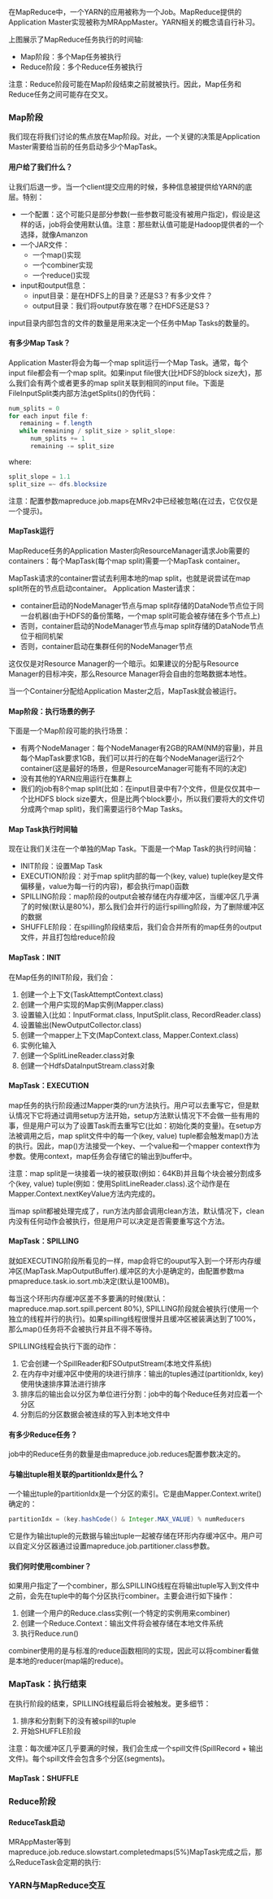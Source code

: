 在MapReduce中，一个YARN的应用被称为一个Job。MapReduce提供的Application Master实现被称为MRAppMaster。YARN相关的概念请自行补习。  

上图展示了MapReduce任务执行的时间轴:  
* Map阶段：多个Map任务被执行
* Reduce阶段：多个Reduce任务被执行  

注意：Reduce阶段可能在Map阶段结束之前就被执行。因此，Map任务和Reduce任务之间可能存在交叉。  

### Map阶段  
我们现在将我们讨论的焦点放在Map阶段。对此，一个关键的决策是Application Master需要给当前的任务启动多少个MapTask。  

#### 用户给了我们什么？  

让我们后退一步。当一个client提交应用的时候，多种信息被提供给YARN的底层。特别：  
* 一个配置：这个可能只是部分参数(一些参数可能没有被用户指定)，假设是这样的话，job将会使用默认值。注意：那些默认值可能是Hadoop提供者的一个选择，就像Amanzon
* 一个JAR文件：  
    * 一个map()实现  
    * 一个combiner实现  
    * 一个reduce()实现
* input和output信息：  
    * input目录：是在HDFS上的目录？还是S3？有多少文件？  
    * output目录：我们将output存放在哪？在HDFS还是S3？  

input目录内部包含的文件的数量是用来决定一个任务中Map Tasks的数量的。

#### 有多少Map Task？  

Application Master将会为每一个map split运行一个Map Task。通常，每个input file都会有一个map split。如果input file很大(比HDFS的block
size大)，那么我们会有两个或者更多的map split关联到相同的input file。下面是FileInputSplit类内部方法getSplits()的伪代码：  
```java
num_splits = 0
for each input file f:
   remaining = f.length
   while remaining / split_size > split_slope:
      num_splits += 1
      remaining -= split_size
```  
where:  
```java
split_slope = 1.1
split_size =~ dfs.blocksize
```  

注意：配置参数mapreduce.job.maps在MRv2中已经被忽略(在过去，它仅仅是一个提示)。  

#### MapTask运行  

MapReduce任务的Application Master向ResourceManager请求Job需要的containers：每个MapTask(每个map split)需要一个MapTask container。  

MapTask请求的container尝试去利用本地的map split，也就是说尝试在map split所在的节点启动container。 Application Master请求：  
* container启动的NodeManager节点与map split存储的DataNode节点位于同一台机器(由于HDFS的备份策略，一个map split可能会被存储在多个节点上)  
* 否则，container启动的NodeManager节点与map split存储的DataNode节点位于相同机架
* 否则，container启动在集群任何的NodeManager节点  

这仅仅是对Resource Manager的一个暗示。如果建议的分配与Resource Manager的目标冲突，那么Resource Manager将会自由的忽略数据本地性。  

当一个Container分配给Application Master之后，MapTask就会被运行。  

#### Map阶段：执行场景的例子  

下面是一个Map阶段可能的执行场景：  
* 有两个NodeManager：每个NodeManager有2GB的RAM(NM的容量)，并且每个MapTask要求1GB，我们可以并行的在每个NodeManager运行2个container(这是最好的场景，但是ResourceManager可能有不同的决定)  
* 没有其他的YARN应用运行在集群上  
* 我们的job有8个map split(比如：在input目录中有7个文件，但是仅仅其中一个比HDFS block size要大，但是比两个block要小，所以我们要将大的文件切分成两个map split)，我们需要运行8个Map Tasks。  

#### Map Task执行时间轴  

现在让我们关注在一个单独的Map Task。下面是一个Map Task的执行时间轴：
* INIT阶段：设置Map Task
* EXECUTION阶段：对于map split内部的每一个(key, value) tuple(key是文件偏移量，value为每一行的内容)，都会执行map()函数
* SPILLING阶段：map阶段的output会被存储在内存缓冲区，当缓冲区几乎满了的时候(默认是80%)，那么我们会并行的运行spilling阶段，为了删除缓冲区的数据
* SHUFFLE阶段：在spilling阶段结束后，我们会合并所有的map任务的output文件，并且打包给reduce阶段  

#### MapTask：INIT  

在Map任务的INIT阶段，我们会：  
1. 创建一个上下文(TaskAttemptContext.class)  
2. 创建一个用户实现的Map实例(Mapper.class)  
3. 设置输入(比如：InputFormat.class, InputSplit.class, RecordReader.class)  
4. 设置输出(NewOutputCollector.class)  
5. 创建一个mapper上下文(MapContext.class, Mapper.Context.class)   
6. 实例化输入  
7. 创建一个SplitLineReader.class对象  
8. 创建一个HdfsDataInputStream.class对象  

#### MapTask：EXECUTION  

map任务的执行阶段通过Mapper类的run方法执行。用户可以去重写它，但是默认情况下它将通过调用setup方法开始，setup方法默认情况下不会做一些有用的事，但是用户可以为了设置Task而去重写它(比如：初始化类的变量)。在setup方法被调用之后，map split文件中的每一个(key, value) tuple都会触发map()方法的执行。因此，map()方法接受一个key、一个value和一个mapper context作为参数。使用context，map任务会存储它的输出到buffer中。  

注意：map split是一块接着一块的被获取(例如：64KB)并且每个块会被分割成多个(key, value) tuple(例如：使用SplitLineReader.class).这个动作是在Mapper.Context.nextKeyValue方法内完成的。  

当map split都被处理完成了，run方法内部会调用clean方法，默认情况下，clean内没有任何动作会被执行，但是用户可以决定是否需要重写这个方法。  

#### MapTask：SPILLING  
就如EXECUTING阶段所看见的一样，map会将它的ouput写入到一个环形内存缓冲区(MapTask.MapOutputBuffer).缓冲区的大小是确定的，由配置参数ma pmapreduce.task.io.sort.mb决定(默认是100MB)。  

每当这个环形内存缓冲区差不多要满的时候(默认：mapreduce.map.sort.spill.percent 80%), SPILLING阶段就会被执行(使用一个独立的线程并行的执行)。如果spilling线程很慢并且缓冲区被装满达到了100%，那么map()任务将不会被执行并且不得不等待。  

SPILLING线程会执行下面的动作：
1. 它会创建一个SpillReader和FSOutputStream(本地文件系统)
2. 在内存中对缓冲区中使用的块进行排序：输出的tuples通过(partitionIdx, key)使用快速排序算法进行排序
3. 排序后的输出会以分区为单位进行分割：job中的每个Reduce任务对应着一个分区
4. 分割后的分区数据会被连续的写入到本地文件中  

#### 有多少Reduce任务？  
job中的Reduce任务的数量是由mapreduce.job.reduces配置参数决定的。  

#### 与输出tuple相关联的partitionIdx是什么？
一个输出tuple的partitionIdx是一个分区的索引。它是由Mapper.Context.write()确定的：  
```java
partitionIdx = (key.hashCode() & Integer.MAX_VALUE) % numReducers
```  
它是作为输出tuple的元数据与输出tuple一起被存储在环形内存缓冲区中。用户可以自定义分区器通过设置mapreduce.job.partitioner.class参数。  
#### 我们何时使用combiner？
如果用户指定了一个combiner，那么SPILLING线程在将输出tuple写入到文件中之前，会先在tuple中的每个分区执行combiner。主要会进行如下操作：  
1. 创建一个用户的Reduce.class实例(一个特定的实例用来combiner)
2. 创建一个Reduce.Context：输出文件将会被存储在本地文件系统
3. 执行Reduce.run()  

combiner使用的是与标准的reduce函数相同的实现，因此可以将combiner看做是本地的reducer(map端的reduce)。  

### MapTask：执行结束
在执行阶段的结束，SPILLING线程最后将会被触发。更多细节：  
1. 排序和分割剩下的没有被spill的tuple
2. 开始SHUFFLE阶段  

注意：每次缓冲区几乎要满的时候，我们会生成一个spill文件(SpillRecord + 输出文件)。每个spill文件会包含多个分区(segments)。  

#### MapTask：SHUFFLE

### Reduce阶段  
#### ReduceTask启动  
MRAppMaster等到mapreduce.job.reduce.slowstart.completedmaps(5%)MapTask完成之后，那么ReduceTask会定期的执行:  


### YARN与MapReduce交互
